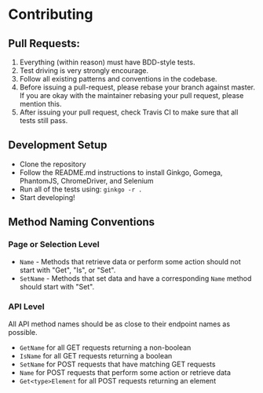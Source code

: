 # Contributing

## Pull Requests:

1. Everything (within reason) must have BDD-style tests.
2. Test driving is very strongly encourage.
3. Follow all existing patterns and conventions in the codebase.
4. Before issuing a pull-request, please rebase your branch against master.
   If you are okay with the maintainer rebasing your pull request, please mention this.
5. After issuing your pull request, check Travis CI to make sure that all tests still pass.

## Development Setup

* Clone the repository
* Follow the README.md instructions to install Ginkgo, Gomega, PhantomJS, ChromeDriver, and Selenium
* Run all of the tests using: `ginkgo -r .`
* Start developing!

## Method Naming Conventions

### Page or Selection Level

* `Name` - Methods that retrieve data or perform some action should not start with "Get", "Is", or "Set".
* `SetName` - Methods that set data and have a corresponding `Name` method should start with "Set".

### API Level

All API method names should be as close to their endpoint names as possible.
* `GetName` for all GET requests returning a non-boolean
* `IsName` for all GET requests returning a boolean
* `SetName` for POST requests that have matching GET requests
* `Name` for POST requests that perform some action or retrieve data
* `Get<type>Element` for all POST requests returning an element

